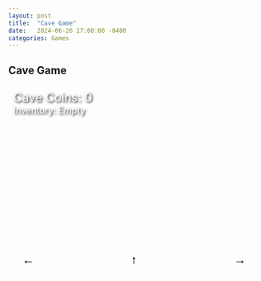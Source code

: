 ```yaml
---
layout: post
title:  "Cave Game"
date:   2024-06-26 17:00:00 -0400
categories: Games
---
```

## Cave Game

<div id="game-container" style="position: relative; width: 100%; height: 400px;">
    <canvas id="gameCanvas" style="width: 100%; height: 100%;"></canvas>
    <div id="score" style="position: absolute; top: 10px; left: 10px; font-size: 24px; color: white; text-shadow: 2px 2px 4px #000000;">Cave Coins: 0</div>
    <div id="inventory" style="position: absolute; top: 40px; left: 10px; font-size: 18px; color: white; text-shadow: 2px 2px 4px #000000;">Inventory: Empty</div>
    <div id="controls" style="position: absolute; bottom: 10px; left: 0; right: 0; display: flex; justify-content: space-between; padding: 10px;">
        <button id="leftBtn" class="control-btn" style="width: 60px; height: 60px; background-color: rgba(255, 255, 255, 0.5); border: none; border-radius: 50%; font-size: 24px;">←</button>
        <button id="jumpBtn" class="control-btn" style="width: 60px; height: 60px; background-color: rgba(255, 255, 255, 0.5); border: none; border-radius: 50%; font-size: 24px;">↑</button>
        <button id="rightBtn" class="control-btn" style="width: 60px; height: 60px; background-color: rgba(255, 255, 255, 0.5); border: none; border-radius: 50%; font-size: 24px;">→</button>
    </div>
</div>

<script>
    document.addEventListener('DOMContentLoaded', function() {
    const canvas = document.getElementById('gameCanvas');
        const ctx = canvas.getContext('2d');
        const scoreElement = document.getElementById('score');
        const inventoryElement = document.getElementById('inventory');

        canvas.width = canvas.offsetWidth;
        canvas.height = canvas.offsetHeight;

        let score = 0;
        let cameraX = 0;
        let inventory = null;

        const cavePerson = {
            x: 150,
            y: canvas.height - 100,
            width: 50,
            height: 100,
            speed: 5,
            jumping: false,
            jumpStrength: 15,
            jumpVelocity: 0
        };

        const homeCave = {
            x: 50,
            y: canvas.height - 200,
            width: 150,
            height: 200
        };

        const foods = [];
        const palmTrees = [];
        const berryBushes = [];
        let coconuts = [];
        let berries = [];

        function generateWorld(startX, endX) {
            for (let x = startX; x < endX; x += 300) {
                if (Math.random() < 0.3) {
                    palmTrees.push({ x: x, y: canvas.height - 250, width: 80, height: 250 });
                }
                if (Math.random() < 0.2) {
                    berryBushes.push({ x: x + 150, y: canvas.height - 120, width: 100, height: 100 });
                }
                if (Math.random() < 0.1) {
                    foods.push({ type: 'steak', x: x + 200, y: canvas.height - 50, width: 60, height: 40, value: 5 });
                }
            }
        }

        generateWorld(homeCave.x + homeCave.width, canvas.width * 2);

        function drawCavePerson() {
            ctx.save();
            ctx.translate(cavePerson.x - cameraX, cavePerson.y);

            // Body
            ctx.fillStyle = '#8B4513';
            ctx.fillRect(0, 20, cavePerson.width, cavePerson.height - 20);

            // Head
            ctx.fillStyle = '#DEB887';
            ctx.beginPath();
            ctx.arc(cavePerson.width / 2, 20, 20, 0, Math.PI * 2);
            ctx.fill();

            // Eyes
            ctx.fillStyle = 'white';
            ctx.beginPath();
            ctx.arc(cavePerson.width / 2 - 7, 15, 5, 0, Math.PI * 2);
            ctx.arc(cavePerson.width / 2 + 7, 15, 5, 0, Math.PI * 2);
            ctx.fill();
            ctx.fillStyle = 'black';
            ctx.beginPath();
            ctx.arc(cavePerson.width / 2 - 7, 15, 2, 0, Math.PI * 2);
            ctx.arc(cavePerson.width / 2 + 7, 15, 2, 0, Math.PI * 2);
            ctx.fill();

            // Mouth
            ctx.beginPath();
            ctx.arc(cavePerson.width / 2, 28, 8, 0, Math.PI);
            ctx.stroke();

            // Clothes
            ctx.fillStyle = '#A52A2A';
            ctx.fillRect(0, 60, cavePerson.width, 40);

            // Draw held item
            if (inventory) {
                ctx.fillStyle = inventory === 'steak' ? '#8B0000' : inventory === 'coconut' ? '#8B4513' : '#8E4585';
                ctx.beginPath();
                ctx.arc(cavePerson.width + 10, cavePerson.height / 2, 10, 0, Math.PI * 2);
                ctx.fill();
            }

            ctx.restore();
        }

        function drawFoods() {
            foods.forEach(food => {
                if (food && food.type === 'steak') {
                    ctx.save();
                    ctx.translate(food.x - cameraX, food.y);

                    // Steak body
                    ctx.fillStyle = '#8B0000';
                    ctx.beginPath();
                    ctx.moveTo(0, 10);
                    ctx.bezierCurveTo(0, 0, food.width, 0, food.width, 10);
                    ctx.bezierCurveTo(food.width, food.height, 0, food.height, 0, 10);
                    ctx.fill();

                    // Fat marbling
                    ctx.strokeStyle = '#FFA07A';
                    ctx.lineWidth = 2;
                    ctx.beginPath();
                    ctx.moveTo(10, 15);
                    ctx.bezierCurveTo(20, 10, 30, 20, 40, 15);
                    ctx.stroke();

                    // Grill marks
                    ctx.strokeStyle = '#4B0000';
                    ctx.lineWidth = 3;
                    ctx.beginPath();
                    ctx.moveTo(5, 5);
                    ctx.lineTo(food.width - 5, 5);
                    ctx.moveTo(5, food.height - 10);
                    ctx.lineTo(food.width - 5, food.height - 10);
                    ctx.stroke();

                    ctx.restore();
                }
            });
        }

        function drawPalmTrees() {
            palmTrees.forEach(tree => {
                if (tree) {
                    ctx.save();
                    ctx.translate(tree.x - cameraX, tree.y);
                    // Trunk
                    ctx.fillStyle = '#8B4513';
                    ctx.fillRect(tree.width / 2 - 10, 0, 20, tree.height);
                    // Leaves
                    ctx.fillStyle = '#228B22';
                    for (let i = 0; i < 5; i++) {
                        ctx.save();
                        ctx.translate(tree.width / 2, 0);
                        ctx.rotate((i * Math.PI * 2) / 5);
                        ctx.beginPath();
                        ctx.moveTo(0, 0);
                        ctx.lineTo(-30, -100);
                        ctx.lineTo(30, -100);
                        ctx.closePath();
                        ctx.fill();
                        ctx.restore();
                    }
                    ctx.restore();
                }
            });
        }

        function drawBerryBushes() {
            berryBushes.forEach(bush => {
                if (bush) {
                    ctx.save();
                    ctx.translate(bush.x - cameraX, bush.y);
                    // Branches
                    ctx.strokeStyle = '#8B4513';
                    ctx.lineWidth = 5;
                    for (let i = 0; i < 3; i++) {
                        ctx.beginPath();
                        ctx.moveTo(bush.width / 2, bush.height);
                        ctx.quadraticCurveTo(
                            (i - 1) * 30,
                            bush.height / 2,
                            i * 30,
                            0
                        );
                        ctx.stroke();
                    }
                    // Leaves
                    ctx.fillStyle = '#228B22';
                    ctx.beginPath();
                    ctx.arc(bush.width / 2, 0, bush.width / 2, 0, Math.PI * 2);
                    ctx.fill();
                    ctx.restore();
                }
            });
        }

        function drawCoconuts() {
            ctx.fillStyle = '#8B4513';
            coconuts.forEach(coconut => {
                if (coconut) {
                    ctx.beginPath();
                    ctx.arc(coconut.x - cameraX, coconut.y, 15, 0, Math.PI * 2);
                    ctx.fill();
                    // Add some texture
                    ctx.fillStyle = '#6B3E23';
                    ctx.beginPath();
                    ctx.arc(coconut.x - cameraX - 5, coconut.y - 5, 3, 0, Math.PI * 2);
                    ctx.arc(coconut.x - cameraX + 5, coconut.y + 5, 3, 0, Math.PI * 2);
                    ctx.fill();
                }
            });
        }

        function drawBerries() {
            ctx.fillStyle = '#8E4585';
            berries.forEach(berry => {
                if (berry) {
                    ctx.beginPath();
                    ctx.arc(berry.x - cameraX, berry.y, 5, 0, Math.PI * 2);
                    ctx.fill();
                }
            });
        }

        function drawHomeCave() {
            ctx.fillStyle = '#4B3621';
            ctx.beginPath();
            ctx.moveTo(homeCave.x - cameraX, canvas.height);
            ctx.lineTo(homeCave.x - cameraX, homeCave.y);
            ctx.quadraticCurveTo(homeCave.x - cameraX + homeCave.width / 2, homeCave.y - 50, homeCave.x - cameraX + homeCave.width, homeCave.y);
            ctx.lineTo(homeCave.x - cameraX + homeCave.width, canvas.height);
            ctx.fill();
        }

        function update() {
            // Move cave person
            if (keys.ArrowLeft) cavePerson.x -= cavePerson.speed;
            if (keys.ArrowRight) cavePerson.x += cavePerson.speed;

            // Camera follows cave person
            cameraX = cavePerson.x - canvas.width / 3;

            // Handle jumping
            if (keys.ArrowUp && !cavePerson.jumping) {
                cavePerson.jumping = true;
                cavePerson.jumpVelocity = -cavePerson.jumpStrength;
            }

            if (cavePerson.jumping) {
                cavePerson.y += cavePerson.jumpVelocity;
                cavePerson.jumpVelocity += 0.8; // Gravity

                if (cavePerson.y > canvas.height - cavePerson.height) {
                    cavePerson.y = canvas.height - cavePerson.height;
                    cavePerson.jumping = false;
                }
            }

            // Generate more world as we move right
            if (palmTrees.length > 0 && cavePerson.x + canvas.width > palmTrees[palmTrees.length - 1].x) {
                generateWorld(palmTrees[palmTrees.length - 1].x, palmTrees[palmTrees.length - 1].x + canvas.width);
            }

            // Update coconuts
            coconuts.forEach(coconut => {
                if (coconut) {
                    coconut.y += 2;
                    if (coconut.y > canvas.height) {
                        coconut.y = canvas.height - 20;
                    }
                }
            });

            // Randomly drop coconuts
            palmTrees.forEach(tree => {
                if (tree && Math.random() < 0.001) {
                    coconuts.push({ x: tree.x + tree.width / 2, y: tree.y });
                }
            });

            // Randomly drop berries
            berryBushes.forEach(bush => {
                if (bush && Math.random() < 0.005) {
                    berries.push({ x: bush.x + Math.random() * bush.width, y: bush.y });
                }
            });

            // Update berries
            berries = berries.filter(berry => {
                if (berry) {
                    berry.y += 1;
                    return berry.y <= canvas.height;
                }
                return false;
            });

            // Check for food collection
            if (!inventory) {
                foods.concat(coconuts, berries).forEach(food => {
                    if (food &&
                        cavePerson.x < food.x + (food.width || 30) &&
                        cavePerson.x + cavePerson.width > food.x &&
                        cavePerson.y < food.y + (food.height || 30) &&
                        cavePerson.y + cavePerson.height > food.y
                    ) {
                        inventory = food.type || (coconuts.includes(food) ? 'coconut' : 'berry');
                        inventoryElement.textContent = `Inventory: ${inventory}`;
                        if (food.type === 'steak') {
                            foods = foods.filter(f => f !== food);
                        } else {
                            coconuts = coconuts.filter(c => c !== food);
                            berries = berries.filter(b => b !== food);
                        }
                    }
                });
            }

            // Check for home cave delivery
            if (inventory &&
                cavePerson.x < homeCave.x + homeCave.width &&
                cavePerson.x + cavePerson.width > homeCave.x &&
                cavePerson.y < homeCave.y + homeCave.height &&
                cavePerson.y + cavePerson.height > homeCave.y
            ) {
                score += inventory === 'steak' ? 5 : inventory === 'coconut' ? 10 : 1;
                scoreElement.textContent = `Cave Coins: ${score}`;
                inventory = null;
                inventoryElement.textContent = 'Inventory: Empty';
            }
        }

        function draw() {
            ctx.clearRect(0, 0, canvas.width, canvas.height);
            drawHomeCave();
            drawPalmTrees();
            drawBerryBushes();
            drawFoods();
            drawCoconuts();
            drawBerries();
            drawCavePerson();
        }

        function gameLoop() {
            update();
            draw();
            requestAnimationFrame(gameLoop);
        }

        const keys = {};
        window.addEventListener('keydown', e => keys[e.code] = true);
        window.addEventListener('keyup', e => keys[e.code] = false);

        const leftBtn = document.getElementById('leftBtn');
        const jumpBtn = document.getElementById('jumpBtn');
        const rightBtn = document.getElementById('rightBtn');

        // Make sure to include the touch control event listeners at the end:
        const leftBtn = document.getElementById('leftBtn');
        const jumpBtn = document.getElementById('jumpBtn');
        const rightBtn = document.getElementById('rightBtn');

        leftBtn.addEventListener('touchstart', () => keys.ArrowLeft = true);
        leftBtn.addEventListener('touchend', () => keys.ArrowLeft = false);
        rightBtn.addEventListener('touchstart', () => keys.ArrowRight = true);
        rightBtn.addEventListener('touchend', () => keys.ArrowRight = false);
        jumpBtn.addEventListener('touchstart', () => keys.ArrowUp = true);
        jumpBtn.addEventListener('touchend', () => keys.ArrowUp = false);

        // Prevent default touch behavior
        document.addEventListener('touchmove', (e) => e.preventDefault(), { passive: false });

        gameLoop();
    });
</script>
